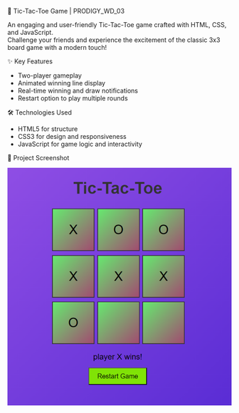  🎯 Tic-Tac-Toe Game | PRODIGY_WD_03

An engaging and user-friendly Tic-Tac-Toe game crafted with HTML, CSS, and JavaScript.  
Challenge your friends and experience the excitement of the classic 3x3 board game with a modern touch!

✨ Key Features
- Two-player gameplay
- Animated winning line display
- Real-time winning and draw notifications
- Restart option to play multiple rounds

🛠️ Technologies Used
- HTML5 for structure
- CSS3 for design and responsiveness
- JavaScript for game logic and interactivity

📸 Project Screenshot


![Tic-Tac-Toe Screenshot](images/Screenshot.png)